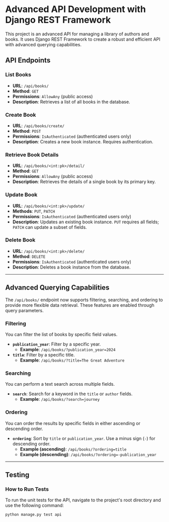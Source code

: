 # Advanced API Development with Django REST Framework

This project is an advanced API for managing a library of authors and books. It uses Django REST Framework to create a robust and efficient API with advanced querying capabilities.

## API Endpoints

### List Books
- **URL**: `/api/books/`
- **Method**: `GET`
- **Permissions**: `AllowAny` (public access)
- **Description**: Retrieves a list of all books in the database.

### Create Book
- **URL**: `/api/books/create/`
- **Method**: `POST`
- **Permissions**: `IsAuthenticated` (authenticated users only)
- **Description**: Creates a new book instance. Requires authentication.

### Retrieve Book Details
- **URL**: `/api/books/<int:pk>/detail/`
- **Method**: `GET`
- **Permissions**: `AllowAny` (public access)
- **Description**: Retrieves the details of a single book by its primary key.

### Update Book
- **URL**: `/api/books/<int:pk>/update/`
- **Methods**: `PUT`, `PATCH`
- **Permissions**: `IsAuthenticated` (authenticated users only)
- **Description**: Updates an existing book instance. `PUT` requires all fields; `PATCH` can update a subset of fields.

### Delete Book
- **URL**: `/api/books/<int:pk>/delete/`
- **Method**: `DELETE`
- **Permissions**: `IsAuthenticated` (authenticated users only)
- **Description**: Deletes a book instance from the database.

***

## Advanced Querying Capabilities

The `/api/books/` endpoint now supports filtering, searching, and ordering to provide more flexible data retrieval. These features are enabled through query parameters.

### Filtering

You can filter the list of books by specific field values.

* **`publication_year`**: Filter by a specific year.
    -   **Example**: `/api/books/?publication_year=2024`
* **`title`**: Filter by a specific title.
    -   **Example**: `/api/books/?title=The Great Adventure`

### Searching

You can perform a text search across multiple fields.

* **`search`**: Search for a keyword in the `title` or `author` fields.
    -   **Example**: `/api/books/?search=journey`

### Ordering

You can order the results by specific fields in either ascending or descending order.

* **`ordering`**: Sort by `title` or `publication_year`. Use a minus sign (`-`) for descending order.
    -   **Example (ascending)**: `/api/books/?ordering=title`
    -   **Example (descending)**: `/api/books/?ordering=-publication_year`

***

## Testing

### How to Run Tests

To run the unit tests for the API, navigate to the project's root directory and use the following command:

```bash
python manage.py test api